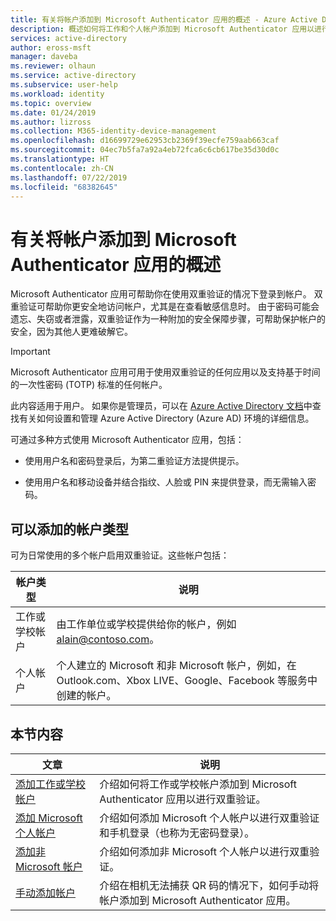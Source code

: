 ```yaml
---
title: 有关将帐户添加到 Microsoft Authenticator 应用的概述 - Azure Active Directory | Microsoft Docs
description: 概述如何将工作和个人帐户添加到 Microsoft Authenticator 应用以进行双重验证。
services: active-directory
author: eross-msft
manager: daveba
ms.reviewer: olhaun
ms.service: active-directory
ms.subservice: user-help
ms.workload: identity
ms.topic: overview
ms.date: 01/24/2019
ms.author: lizross
ms.collection: M365-identity-device-management
ms.openlocfilehash: d16699729e62953cb2369f39ecfe759aab663caf
ms.sourcegitcommit: 04ec7b5fa7a92a4eb72fca6c6cb617be35d30d0c
ms.translationtype: HT
ms.contentlocale: zh-CN
ms.lasthandoff: 07/22/2019
ms.locfileid: "68382645"
---
```

# <a name="overview-about-adding-accounts-to-the-microsoft-authenticator-app"></a>有关将帐户添加到 Microsoft Authenticator 应用的概述

Microsoft Authenticator 应用可帮助你在使用双重验证的情况下登录到帐户。 双重验证可帮助你更安全地访问帐户，尤其是在查看敏感信息时。 由于密码可能会遗忘、失窃或者泄露，双重验证作为一种附加的安全保障步骤，可帮助保护帐户的安全，因为其他人更难破解它。

> [!Important]
> Microsoft Authenticator 应用可用于使用双重验证的任何应用以及支持基于时间的一次性密码 (TOTP) 标准的任何帐户。
>
> 此内容适用于用户。 如果你是管理员，可以在 [Azure Active Directory 文档](https://docs.microsoft.com/azure/active-directory)中查找有关如何设置和管理 Azure Active Directory (Azure AD) 环境的详细信息。

可通过多种方式使用 Microsoft Authenticator 应用，包括：

- 使用用户名和密码登录后，为第二重验证方法提供提示。

- 使用用户名和移动设备并结合指纹、人脸或 PIN 来提供登录，而无需输入密码。

## <a name="what-account-types-can-i-add"></a>可以添加的帐户类型

可为日常使用的多个帐户启用双重验证。这些帐户包括：

| 帐户类型 | 说明 |
| ------------ | ----------- |
| 工作或学校帐户 | 由工作单位或学校提供给你的帐户，例如 alain@contoso.com。 |
| 个人帐户 | 个人建立的 Microsoft 和非 Microsoft 帐户，例如，在 Outlook.com、Xbox LIVE、Google、Facebook 等服务中创建的帐户。 |

## <a name="in-this-section"></a>本节内容

| 文章 |说明 |
| ------|------------|
| [添加工作或学校帐户](user-help-auth-app-add-work-school-account.md) | 介绍如何将工作或学校帐户添加到 Microsoft Authenticator 应用以进行双重验证。 |
| [添加 Microsoft 个人帐户](user-help-auth-app-add-personal-ms-account.md) | 介绍如何添加 Microsoft 个人帐户以进行双重验证和手机登录（也称为无密码登录）。 |
| [添加非 Microsoft 帐户](user-help-auth-app-add-non-ms-account.md) | 介绍如何添加非 Microsoft 个人帐户以进行双重验证。 |
| [手动添加帐户](user-help-auth-app-add-account-manual.md) | 介绍在相机无法捕获 QR 码的情况下，如何手动将帐户添加到 Microsoft Authenticator 应用。 |
